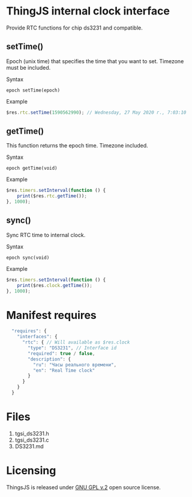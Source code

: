 # ThingJS internal clock interface

Provide RTC functions for chip ds3231 and compatible.

## setTime()
Epoch (unix time) that specifies the time that you want to set. Timezone must be included. 

Syntax
```text
epoch setTime(epoch)
```

Example
```js
$res.rtc.setTime(1590562990); // Wednesday, 27 May 2020 г., 7:03:10
```

## getTime()
This function returns the epoch time. Timezone included.

Syntax
```text
epoch getTime(void)
```

Example
```js
$res.timers.setInterval(function () {
    print($res.rtc.getTime());
}, 1000);
```

## sync()
Sync RTC time to internal clock.

Syntax
```text
epoch sync(void)
```

Example
```js
$res.timers.setInterval(function () {
    print($res.clock.getTime());
}, 1000);
```


# Manifest requires
```js
  "requires": {
    "interfaces": {
      "rtc": { // Will available as $res.clock
        "type": "DS3231", // Interface id
        "required": true / false,
        "description": {
          "ru": "Часы реального времени",
          "en": "Real Time clock"
        }
      }
    }
  }
```

# Files
1. tgsi_ds3231.h
2. tgsi_ds3231.c
2. DS3231.md


# Licensing

ThingsJS is released under
[GNU GPL v.2](http://www.gnu.org/licenses/old-licenses/gpl-2.0.html)
open source license.